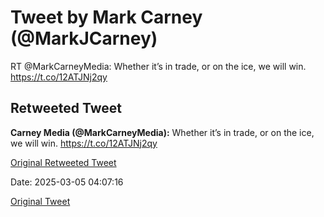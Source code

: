 # Tweet by Mark Carney (@MarkJCarney)

RT @MarkCarneyMedia: Whether it’s in trade, or on the ice, we will win. https://t.co/12ATJNj2qy

## Retweeted Tweet

**Carney Media (@MarkCarneyMedia):** Whether it’s in trade, or on the ice, we will win. https://t.co/12ATJNj2qy

[Original Retweeted Tweet](https://x.com/MarkCarneyMedia/status/1897130428181667863)

Date: 2025-03-05 04:07:16

[Original Tweet](https://x.com/MarkJCarney/status/1897136806572982495)
